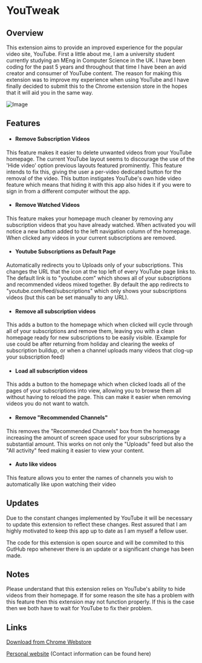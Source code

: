 # YouTweak

## Overview
This extension aims to provide an improved experience for the popular video site, YouTube. First a little about me, I am a university student currently studying an MEng in Computer Science in the UK. I have been coding for the past 5 years and throughout that time I have been an avid creator and consumer of YouTube content. The reason for making this extension was to improve my experience when using YouTube and I have finally decided to submit this to the Chrome extension store in the hopes that it will aid you in the same way.

![Image](https://raw.githubusercontent.com/Mattie432/YouTweak/master/images/screenshot1.png?token=3811007__eyJzY29wZSI6IlJhd0Jsb2I6TWF0dGllNDMyL1lvdVR3ZWFrL21hc3Rlci9pbWFnZXMvc2NyZWVuc2hvdDEucG5nIiwiZXhwaXJlcyI6MTM5NjczODEzNH0%3D--09f9c6759aab0fde62362e5ccc9cc0f713d501ca)

## Features

* #### Remove Subscription Videos
This feature makes it easier to delete unwanted videos from your YouTube homepage. The current YouTube layout seems to discourage the use of the 'Hide video' option previous layouts featured prominently. This feature intends to fix this, giving the user a per-video dedicated button for the removal of the video. This button instigates YouTube's own hide video feature which means that hiding it with this app also hides it if you were to sign in from a different computer without the app.

* #### Remove Watched Videos
This feature makes your homepage much cleaner by removing any subscription videos that you have already watched. When activated you will notice a new button added to the left navigation column of the homepage. When clicked any videos in your current subscriptions are removed.

* #### Youtube Subscriptions as Default Page
Automatically redirects you to Uploads only of your subscriptions. This changes the URL that the icon at the top left of every YouTube page links to. The default link is to "youtube.com" which shows all of your subscriptions and recommended videos mixed together. By default the app redirects to "youtube.com/feed/subscriptions" which only shows your subscriptions videos (but this can be set manually to any URL).

* #### Remove all subscription videos
This adds a button to the homepage which when clicked will cycle through all of your subscriptions and remove them, leaving you with a clean homepage ready for new subscriptions to be easily visible. (Example for use could be after returning from holiday and clearing the weeks of subscription buildup, or when a channel uploads many videos that clog-up your subscription feed)

* #### Load all subscription videos
This adds a button to the homepage which when clicked loads all of the pages of your subscriptions into view, allowing you to browse them all without having to reload the page. This can make it easier when removing videos you do not want to watch.

* #### Remove "Recommended Channels"
This removes the "Recommended Channels" box from the homepage increasing the amount of screen space used for your subscriptions by a substantial amount. This works on not only the "Uploads" feed but also the "All activity" feed making it easier to view your content.

* #### Auto like videos
This feature allows you to enter the names of channels you wish to automatically like upon watching their video

## Updates
Due to the constant changes implemented by YouTube it will be necessary to update this extension to reflect these changes. Rest assured that I am highly motivated to keep this app up to date as I am myself a fellow user.

The code for this extension is open source and will be commited to this GutHub repo whenever there is an update or a significant change has been made.

## Notes
Please understand that this extension relies on YouTube's ability to hide videos from their homepage. If for some reason the site has a problem with this feature then this extension may not function properly. If this is the case then we both have to wait for YouTube to fix their problem.

## Links
[Download from Chrome Webstore](https://chrome.google.com/webstore/detail/youtweak-for-youtube-remo/cfgpigllcihcpkbokdnmpkjobnebflgh)

[Personal website](https://mattie432.com)
(Contact information can be found here)
